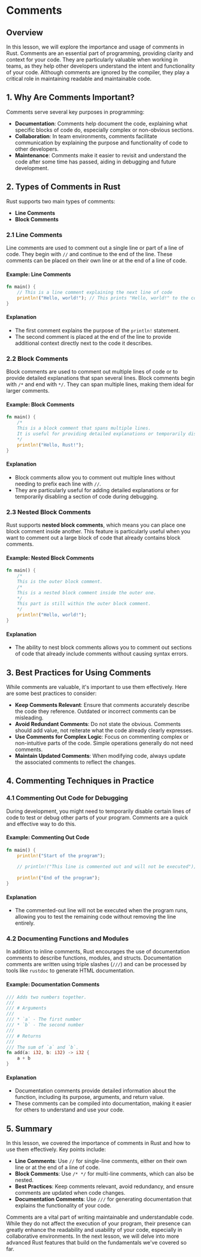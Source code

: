 # Comments

## Overview

In this lesson, we will explore the importance and usage of comments in Rust. Comments are an essential part of programming, providing clarity and context for your code. They are particularly valuable when working in teams, as they help other developers understand the intent and functionality of your code. Although comments are ignored by the compiler, they play a critical role in maintaining readable and maintainable code.

## 1. Why Are Comments Important?

Comments serve several key purposes in programming:

- **Documentation**: Comments help document the code, explaining what specific blocks of code do, especially complex or non-obvious sections.
- **Collaboration**: In team environments, comments facilitate communication by explaining the purpose and functionality of code to other developers.
- **Maintenance**: Comments make it easier to revisit and understand the code after some time has passed, aiding in debugging and future development.

## 2. Types of Comments in Rust

Rust supports two main types of comments:

- **Line Comments**
- **Block Comments**

### 2.1 Line Comments

Line comments are used to comment out a single line or part of a line of code. They begin with `//` and continue to the end of the line. These comments can be placed on their own line or at the end of a line of code.

#### Example: Line Comments

```rust
fn main() {
    // This is a line comment explaining the next line of code
    println!("Hello, world!"); // This prints "Hello, world!" to the console
}
```

#### Explanation

- The first comment explains the purpose of the `println!` statement.
- The second comment is placed at the end of the line to provide additional context directly next to the code it describes.

### 2.2 Block Comments

Block comments are used to comment out multiple lines of code or to provide detailed explanations that span several lines. Block comments begin with `/*` and end with `*/`. They can span multiple lines, making them ideal for larger comments.

#### Example: Block Comments

```rust
fn main() {
    /*
    This is a block comment that spans multiple lines.
    It is useful for providing detailed explanations or temporarily disabling code.
    */
    println!("Hello, Rust!");
}
```

#### Explanation

- Block comments allow you to comment out multiple lines without needing to prefix each line with `//`.
- They are particularly useful for adding detailed explanations or for temporarily disabling a section of code during debugging.

### 2.3 Nested Block Comments

Rust supports **nested block comments**, which means you can place one block comment inside another. This feature is particularly useful when you want to comment out a large block of code that already contains block comments.

#### Example: Nested Block Comments

```rust
fn main() {
    /*
    This is the outer block comment.
    /* 
    This is a nested block comment inside the outer one.
    */
    This part is still within the outer block comment.
    */
    println!("Hello, world!");
}
```

#### Explanation

- The ability to nest block comments allows you to comment out sections of code that already include comments without causing syntax errors.

## 3. Best Practices for Using Comments

While comments are valuable, it's important to use them effectively. Here are some best practices to consider:

- **Keep Comments Relevant**: Ensure that comments accurately describe the code they reference. Outdated or incorrect comments can be misleading.
- **Avoid Redundant Comments**: Do not state the obvious. Comments should add value, not reiterate what the code already clearly expresses.
- **Use Comments for Complex Logic**: Focus on commenting complex or non-intuitive parts of the code. Simple operations generally do not need comments.
- **Maintain Updated Comments**: When modifying code, always update the associated comments to reflect the changes.

## 4. Commenting Techniques in Practice

### 4.1 Commenting Out Code for Debugging

During development, you might need to temporarily disable certain lines of code to test or debug other parts of your program. Comments are a quick and effective way to do this.

#### Example: Commenting Out Code

```rust
fn main() {
    println!("Start of the program");
    
    // println!("This line is commented out and will not be executed");
    
    println!("End of the program");
}
```

#### Explanation

- The commented-out line will not be executed when the program runs, allowing you to test the remaining code without removing the line entirely.

### 4.2 Documenting Functions and Modules

In addition to inline comments, Rust encourages the use of documentation comments to describe functions, modules, and structs. Documentation comments are written using triple slashes (`///`) and can be processed by tools like `rustdoc` to generate HTML documentation.

#### Example: Documentation Comments

```rust
/// Adds two numbers together.
/// 
/// # Arguments
/// 
/// * `a` - The first number
/// * `b` - The second number
/// 
/// # Returns
/// 
/// The sum of `a` and `b`.
fn add(a: i32, b: i32) -> i32 {
    a + b
}
```

#### Explanation

- Documentation comments provide detailed information about the function, including its purpose, arguments, and return value.
- These comments can be compiled into documentation, making it easier for others to understand and use your code.

## 5. Summary

In this lesson, we covered the importance of comments in Rust and how to use them effectively. Key points include:

- **Line Comments**: Use `//` for single-line comments, either on their own line or at the end of a line of code.
- **Block Comments**: Use `/* */` for multi-line comments, which can also be nested.
- **Best Practices**: Keep comments relevant, avoid redundancy, and ensure comments are updated when code changes.
- **Documentation Comments**: Use `///` for generating documentation that explains the functionality of your code.

Comments are a vital part of writing maintainable and understandable code. While they do not affect the execution of your program, their presence can greatly enhance the readability and usability of your code, especially in collaborative environments. In the next lesson, we will delve into more advanced Rust features that build on the fundamentals we've covered so far.
